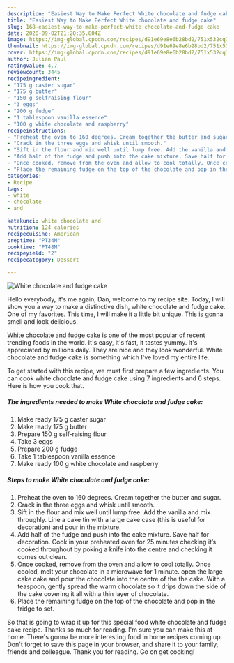 ```yaml
---
description: "Easiest Way to Make Perfect White chocolate and fudge cake"
title: "Easiest Way to Make Perfect White chocolate and fudge cake"
slug: 168-easiest-way-to-make-perfect-white-chocolate-and-fudge-cake
date: 2020-09-02T21:20:35.804Z
image: https://img-global.cpcdn.com/recipes/d91e69e8e6b28bd2/751x532cq70/white-chocolate-and-fudge-cake-recipe-main-photo.jpg
thumbnail: https://img-global.cpcdn.com/recipes/d91e69e8e6b28bd2/751x532cq70/white-chocolate-and-fudge-cake-recipe-main-photo.jpg
cover: https://img-global.cpcdn.com/recipes/d91e69e8e6b28bd2/751x532cq70/white-chocolate-and-fudge-cake-recipe-main-photo.jpg
author: Julian Paul
ratingvalue: 4.7
reviewcount: 3445
recipeingredient:
- "175 g caster sugar"
- "175 g butter"
- "150 g selfraising flour"
- "3 eggs"
- "200 g fudge"
- "1 tablespoon vanilla essence"
- "100 g white chocolate and raspberry"
recipeinstructions:
- "Preheat the oven to 160 degrees. Cream together the butter and sugar."
- "Crack in the three eggs and whisk until smooth."
- "Sift in the flour and mix well until lump free. Add the vanilla and mix throughly. Line a cake tin with a large cake case (this is useful for decoration) and pour in the mixture."
- "Add half of the fudge and push into the cake mixture. Save half for decoration. Cook in your preheated oven for 25 minutes checking it’s cooked throughout by poking a knife into the centre and checking it comes out clean."
- "Once cooked, remove from the oven and allow to cool totally. Once cooled, melt your chocolate in a microwave for 1 minute. open the large cake cake and pour the chocolate into the centre of the the cake. With a teaspoon, gently spread the warm chocolate so it drips down the side of the cake covering it all with a thin layer of chocolate."
- "Place the remaining fudge on the top of the chocolate and pop in the fridge to set."
categories:
- Recipe
tags:
- white
- chocolate
- and

katakunci: white chocolate and 
nutrition: 124 calories
recipecuisine: American
preptime: "PT34M"
cooktime: "PT48M"
recipeyield: "2"
recipecategory: Dessert

---
```



![White chocolate and fudge cake](https://img-global.cpcdn.com/recipes/d91e69e8e6b28bd2/751x532cq70/white-chocolate-and-fudge-cake-recipe-main-photo.jpg)

Hello everybody, it's me again, Dan, welcome to my recipe site. Today, I will show you a way to make a distinctive dish, white chocolate and fudge cake. One of my favorites. This time, I will make it a little bit unique. This is gonna smell and look delicious.



White chocolate and fudge cake is one of the most popular of recent trending foods in the world. It's easy, it's fast, it tastes yummy. It's appreciated by millions daily. They are nice and they look wonderful. White chocolate and fudge cake is something which I've loved my entire life.


To get started with this recipe, we must first prepare a few ingredients. You can cook white chocolate and fudge cake using 7 ingredients and 6 steps. Here is how you cook that.

<!--inarticleads1-->

##### The ingredients needed to make White chocolate and fudge cake:

1. Make ready 175 g caster sugar
1. Make ready 175 g butter
1. Prepare 150 g self-raising flour
1. Take 3 eggs
1. Prepare 200 g fudge
1. Take 1 tablespoon vanilla essence
1. Make ready 100 g white chocolate and raspberry




<!--inarticleads2-->

##### Steps to make White chocolate and fudge cake:

1. Preheat the oven to 160 degrees. Cream together the butter and sugar.
1. Crack in the three eggs and whisk until smooth.
1. Sift in the flour and mix well until lump free. Add the vanilla and mix throughly. Line a cake tin with a large cake case (this is useful for decoration) and pour in the mixture.
1. Add half of the fudge and push into the cake mixture. Save half for decoration. Cook in your preheated oven for 25 minutes checking it’s cooked throughout by poking a knife into the centre and checking it comes out clean.
1. Once cooked, remove from the oven and allow to cool totally. Once cooled, melt your chocolate in a microwave for 1 minute. open the large cake cake and pour the chocolate into the centre of the the cake. With a teaspoon, gently spread the warm chocolate so it drips down the side of the cake covering it all with a thin layer of chocolate.
1. Place the remaining fudge on the top of the chocolate and pop in the fridge to set.




So that is going to wrap it up for this special food white chocolate and fudge cake recipe. Thanks so much for reading. I'm sure you can make this at home. There's gonna be more interesting food in home recipes coming up. Don't forget to save this page in your browser, and share it to your family, friends and colleague. Thank you for reading. Go on get cooking!
